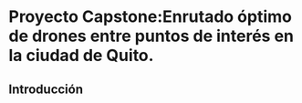 Proyecto Capstone:Enrutado óptimo de drones entre puntos de interés en la ciudad de Quito.
===============

Introducción
----------
<!-- 
`github-download` downloads commit comments and select issues metadata, saving the raw JSON and writing summary `.csv` files.

Busqueda de Datos
----------

Download the `.jar` file [here](/target/github-download-1.0-SNAPSHOT-jar-with-dependencies.jar). It includes all dependencies. You must have the [Java Runtime Environment](http://java.com/en/download/manual.jsp) version 7 or above.

Clustering
-----



```
SLF4J: Failed to load class "org.slf4j.impl.StaticLoggerBinder".
SLF4J: Defaulting to no-operation (NOP) logger implementation
SLF4J: See http://www.slf4j.org/codes.html#StaticLoggerBinder for further details.
```
 -->